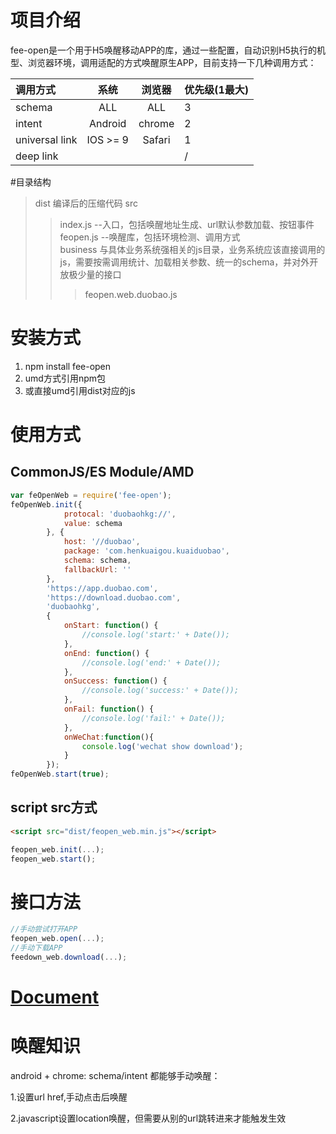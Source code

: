 # 项目介绍
 fee-open是一个用于H5唤醒移动APP的库，通过一些配置，自动识别H5执行的机型、浏览器环境，调用适配的方式唤醒原生APP，目前支持一下几种调用方式：


| 调用方式|系统|浏览器|优先级(1最大)
|:----------|:----------:|:----------:|-----------|
| schema      | ALL | ALL| 3 |
| intent      | Android | chrome | 2 |
| universal link | IOS >= 9 | Safari| 1 |
| deep link|||/|


#目录结构

>dist 编译后的压缩代码 
>src 
>>index.js	--入口，包括唤醒地址生成、url默认参数加载、按钮事件  
>>feopen.js	--唤醒库，包括环境检测、调用方式  
>> business  与具体业务系统强相关的js目录，业务系统应该直接调用的js，需要按需调用统计、加载相关参数、统一的schema，并对外开放极少量的接口  
>>>feopen.web.duobao.js  

 
# 安装方式
1. npm install fee-open
2. umd方式引用npm包
3. 或直接umd引用dist对应的js

# 使用方式
## CommonJS/ES Module/AMD
```javascript
var feOpenWeb = require('fee-open');
feOpenWeb.init({
            protocal: 'duobaohkg://',
            value: schema
        }, {
            host: '//duobao',
            package: 'com.henkuaigou.kuaiduobao',
            schema: schema,
            fallbackUrl: ''
        }, 
        'https://app.duobao.com',
        'https://download.duobao.com', 
        'duobaohkg', 
        {
            onStart: function() {
                //console.log('start:' + Date());
            },
            onEnd: function() {
                //console.log('end:' + Date());
            },
            onSuccess: function() {
                //console.log('success:' + Date());
            },
            onFail: function() {
                //console.log('fail:' + Date());
            },
            onWeChat:function(){
                console.log('wechat show download');
            }
        });
feOpenWeb.start(true);
```

## script src方式
```html
<script src="dist/feopen_web.min.js"></script>
```
```javascript
feopen_web.init(...);
feopen_web.start();
```
# 接口方法
```javascript
//手动尝试打开APP
feopen_web.open(...);
//手动下载APP
feedown_web.download(...);
```

# [Document](/wikis)  
# 唤醒知识
android + chrome: schema/intent 都能够手动唤醒：

1.设置url href,手动点击后唤醒 

2.javascript设置location唤醒，但需要从别的url跳转进来才能触发生效